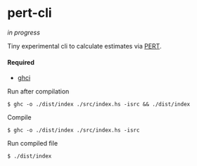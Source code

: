 # pert-cli

*in progress*

Tiny experimental cli to calculate estimates via [PERT](https://de.wikipedia.org/wiki/Program_evaluation_and_review_technique).

#### Required
* [ghci](https://www.haskell.org/platform/)

Run after compilation
```
$ ghc -o ./dist/index ./src/index.hs -isrc && ./dist/index
```

Compile
```
$ ghc -o ./dist/index ./src/index.hs -isrc
```

Run compiled file
```
$ ./dist/index
```